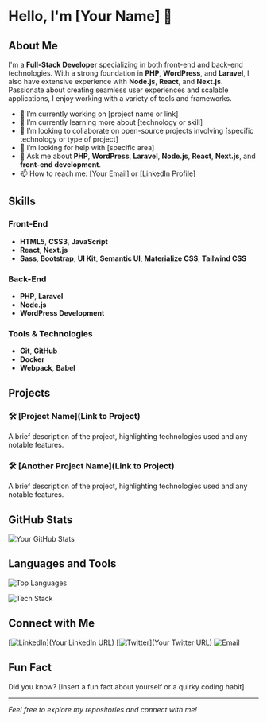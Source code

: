 # Hello, I'm [Your Name] 👋

## About Me

I'm a **Full-Stack Developer** specializing in both front-end and back-end technologies. With a strong foundation in **PHP**, **WordPress**, and **Laravel**, I also have extensive experience with **Node.js**, **React**, and **Next.js**. Passionate about creating seamless user experiences and scalable applications, I enjoy working with a variety of tools and frameworks.

- 🔭 I’m currently working on [project name or link]
- 🌱 I’m currently learning more about [technology or skill]
- 👯 I’m looking to collaborate on open-source projects involving [specific technology or type of project]
- 🤔 I’m looking for help with [specific area]
- 💬 Ask me about **PHP**, **WordPress**, **Laravel**, **Node.js**, **React**, **Next.js**, and **front-end development**.
- 📫 How to reach me: [Your Email] or [LinkedIn Profile]

## Skills

### Front-End
- **HTML5**, **CSS3**, **JavaScript**
- **React**, **Next.js**
- **Sass**, **Bootstrap**, **UI Kit**, **Semantic UI**, **Materialize CSS**, **Tailwind CSS**

### Back-End
- **PHP**, **Laravel**
- **Node.js**
- **WordPress Development**

### Tools & Technologies
- **Git**, **GitHub**
- **Docker**
- **Webpack**, **Babel**

## Projects

### 🛠️ [Project Name](Link to Project)
A brief description of the project, highlighting technologies used and any notable features.

### 🛠️ [Another Project Name](Link to Project)
A brief description of the project, highlighting technologies used and any notable features.

## GitHub Stats

![Your GitHub Stats](https://github-readme-stats.vercel.app/api?username=yourusername&show_icons=true&hide_title=false&hide=prs&count_private=true&include_all_commits=true&line_height=21&theme=radical)

## Languages and Tools

![Top Languages](https://github-readme-stats.vercel.app/api/top-langs/?username=yourusername&layout=compact&theme=radical)

![Tech Stack](https://skillicons.dev/icons?i=php,laravel,wordpress,nodejs,react,nextjs,html,css,js,sass,bootstrap,ui,semantic,materialize,tailwind)

## Connect with Me

[![LinkedIn](https://img.shields.io/badge/LinkedIn-Profile-blue)](Your LinkedIn URL)
[![Twitter](https://img.shields.io/badge/Twitter-Profile-blue)](Your Twitter URL)
[![Email](https://img.shields.io/badge/Email-YourEmail-orange)](mailto:YourEmail)

## Fun Fact

Did you know? [Insert a fun fact about yourself or a quirky coding habit]

---

*Feel free to explore my repositories and connect with me!*
